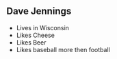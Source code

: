 ## Dave Jennings
* Lives in Wisconsin
* Likes Cheese
* Likes Beer
* Likes baseball more then football
